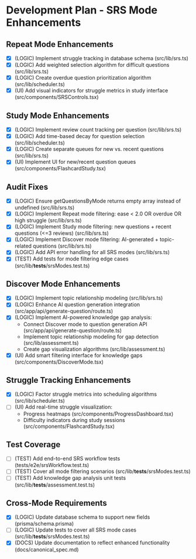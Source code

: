 # Development Plan - SRS Mode Enhancements

## Repeat Mode Enhancements
- [x] (LOGIC) Implement struggle tracking in database schema (src/lib/srs.ts)
- [x] (LOGIC) Add weighted selection algorithm for difficult questions (src/lib/srs.ts)
- [x] (LOGIC) Create overdue question prioritization algorithm (src/lib/scheduler.ts)
- [x] (UI) Add visual indicators for struggle metrics in study interface (src/components/SRSControls.tsx)

## Study Mode Enhancements
- [x] (LOGIC) Implement review count tracking per question (src/lib/srs.ts)
- [x] (LOGIC) Add time-based decay for question selection (src/lib/scheduler.ts)
- [x] (LOGIC) Create separate queues for new vs. recent questions (src/lib/srs.ts)
- [x] (UI) Implement UI for new/recent question queues (src/components/FlashcardStudy.tsx)

## Audit Fixes
- [x] (LOGIC) Ensure getQuestionsByMode returns empty array instead of undefined (src/lib/srs.ts)
- [x] (LOGIC) Implement Repeat mode filtering: ease < 2.0 OR overdue OR high struggle (src/lib/srs.ts)
- [x] (LOGIC) Implement Study mode filtering: new questions + recent questions (<=3 reviews) (src/lib/srs.ts)
- [x] (LOGIC) Implement Discover mode filtering: AI-generated + topic-related questions (src/lib/srs.ts)
- [x] (LOGIC) Add API error handling for all SRS modes (src/lib/srs.ts)
- [x] (TEST) Add tests for mode filtering edge cases (src/lib/__tests__/srsModes.test.ts)

## Discover Mode Enhancements
- [x] (LOGIC) Implement topic relationship modeling (src/lib/srs.ts)
- [x] (LOGIC) Enhance AI question generation integration (src/app/api/generate-question/route.ts)
- [x] (LOGIC) Implement AI-powered knowledge gap analysis:
    * Connect Discover mode to question generation API (src/app/api/generate-question/route.ts)
    * Implement topic relationship modeling for gap detection (src/lib/assessment.ts)
    * Create gap visualization algorithms (src/lib/assessment.ts)
- [x] (UI) Add smart filtering interface for knowledge gaps (src/components/DiscoverMode.tsx)

## Struggle Tracking Enhancements
- [x] (LOGIC) Factor struggle metrics into scheduling algorithms (src/lib/scheduler.ts)
- [ ] (UI) Add real-time struggle visualization:
    * Progress heatmaps (src/components/ProgressDashboard.tsx)
    * Difficulty indicators during study sessions (src/components/FlashcardStudy.tsx)

## Test Coverage
- [ ] (TEST) Add end-to-end SRS workflow tests (tests/e2e/srsWorkflow.test.ts)
- [ ] (TEST) Cover all mode filtering scenarios (src/lib/__tests__/srsModes.test.ts)
- [ ] (TEST) Add knowledge gap analysis unit tests (src/lib/__tests__/assessment.test.ts)

## Cross-Mode Requirements
- [x] (LOGIC) Update database schema to support new fields (prisma/schema.prisma)
- [ ] (LOGIC) Update tests to cover all SRS mode cases (src/lib/__tests__/srsModes.test.ts)
- [x] (DOCS) Update documentation to reflect enhanced functionality (docs/canonical_spec.md)